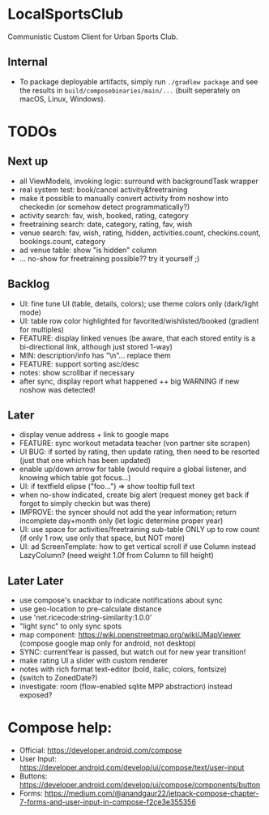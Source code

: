 # LocalSportsClub

Communistic Custom Client for Urban Sports Club.

## Internal

* To package deployable artifacts, simply run `./gradlew package` and see the results
  in `build/composebinaries/main/...` (built seperately on macOS, Linux, Windows).

# TODOs

## Next up

* all ViewModels, invoking logic: surround with backgroundTask wrapper
* real system test: book/cancel activity&freetraining
* make it possible to manually convert activity from noshow into checkedin (or somehow detect programmatically?)
* activity search: fav, wish, booked, rating, category
* freetraining search: date, category, rating, fav, wish
* venue search: fav, wish, rating, hidden, activities.count, checkins.count, bookings.count, category
* ad venue table: show "is hidden" column
* ... no-show for freetraining possible?? try it yourself ;)

## Backlog

* UI: fine tune UI (table, details, colors); use theme colors only (dark/light mode)
* UI: table row color highlighted for favorited/wishlisted/booked (gradient for multiples)
* FEATURE: display linked venues (be aware, that each stored entity is a bi-directional link, although just stored
  1-way)
* MIN: description/info has "\n"... replace them
* FEATURE: support sorting asc/desc
* notes: show scrollbar if necessary
* after sync, display report what happened ++ big WARNING if new noshow was detected!

## Later

* display venue address + link to google maps
* FEATURE: sync workout metadata teacher (von partner site scrapen)
* UI BUG: if sorted by rating, then update rating, then need to be resorted (just that one which has been updated)
* enable up/down arrow for table (would require a global listener, and knowing which table got focus...)
* UI: if textfield elipse ("foo...") => show tooltip full text
* when no-show indicated, create big alert (request money get back if forgot to simply checkin but was there)
* IMPROVE: the syncer should not add the year information; return incomplete day+month only (let logic determine proper
  year)
* UI: use space for activities/freetraining sub-table ONLY up to row count (if only 1 row, use only that space, but NOT
  more)
* UI: ad ScreenTemplate: how to get vertical scroll if use Column instead LazyColumn? (need weight 1.0f from Column to
  fill height)

## Later Later

* use compose's snackbar to indicate notifications about sync
* use geo-location to pre-calculate distance
* use 'net.ricecode:string-similarity:1.0.0'
* "light sync" to only sync spots
* map component: https://wiki.openstreetmap.org/wiki/JMapViewer (compose google map only for android, not desktop)
* SYNC: currentYear is passed, but watch out for new year transition!
* make rating UI a slider with custom renderer
* notes with rich format text-editor (bold, italic, colors, fontsize)
* (switch to ZonedDate?)
* investigate: room (flow-enabled sqlite MPP abstraction) instead exposed?

# Compose help:

* Official: https://developer.android.com/compose
* User Input: https://developer.android.com/develop/ui/compose/text/user-input
* Buttons: https://developer.android.com/develop/ui/compose/components/button
* Forms: https://medium.com/@anandgaur22/jetpack-compose-chapter-7-forms-and-user-input-in-compose-f2ce3e355356
